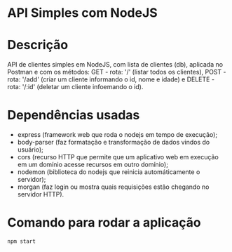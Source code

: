 # API Simples com NodeJS

# Descrição

API de clientes simples em NodeJS, com lista de clientes (db), aplicada no Postman e com os métodos: GET - rota: '/' (listar todos os clientes), POST - rota: '/add' (criar um cliente informando o id, nome e idade) e DELETE - rota: '/:id' (deletar um cliente infoemando o id).

# Dependências usadas

- express (framework web que roda o nodejs em tempo de execução); 
- body-parser (faz formatação e transformação de dados vindos do usuário);
- cors (recurso HTTP que permite que um aplicativo web em execução em um domínio acesse recursos em outro domínio); 
- nodemon (biblioteca do nodejs que reinicia automáticamente o servidor); 
- morgan (faz login ou mostra quais requisições estão chegando no servidor HTTP).

# Comando para rodar a aplicação

```bash
npm start
```





